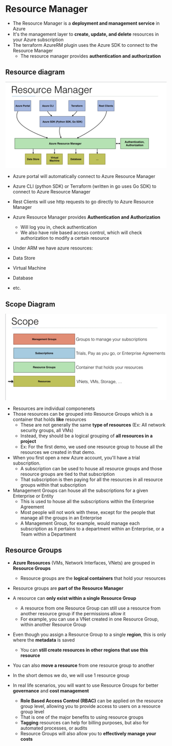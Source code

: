 # Resource Manager

- The Resource Manager is a **deployment and management service** in Azure
- It's the management layer to **create, update, and delete** resources in your Azure subscription
- The terraform AzureRM plugin uses the Azure SDK to connect to the Resource Manager
  - The resource manager provides **authentication and authorization**

## Resource diagram

![ARM_Diagram](./ARM_diagram.PNG)

- Azure portal will automatically connect to Azure Resource Manager
- Azure CLI (python SDK) or Terraform (written in go uses Go SDK) to connect to Azure Resource Manager
- Rest Clients will use http requests to go directly to Azure Resource Manager
- Azure Resource Manager provides **Authentication and Authorization**
  - Will log you in, check authentication
  - We also have role based access control, which will check authorization to modify a certain resource

- Under ARM we have azure resources:
 - Data Store
 - Virtual Machine
 - Database
 - etc.

## Scope Diagram

![Scope_Diagram](./Scope_ARM.PNG)

- Resources are individual componenets
- Those resources can be grouped into Resource Groups which is a container that holds **like** resources
  - These are not generally the same **type of resources** (Ex: All network security groups, all VMs)
  - Instead, they should be a logical grouping of **all resources in a project**
  - Ex: For the first demo, we used one resource group to house all the resources we created in that demo.
- When you first open a new Azure account, you'll have a trial subscription.
  - A subscription can be used to house all resource groups and those resource groups are tied to that subscription
  - That subscription is then paying for all the resources in all resource groups within that subscription
- Management Groups can house all the subscriptions for a given Enterprise or Entity
  - This is used to house all the subscriptions within the Enterprise Agreement
  - Most people will not work with these, except for the people that manage all the groups in an Enterprise
  - A Management Group, for example, would manage each subscription as it pertains to a department within an Enterprise, or a Team within a Department

## Resource Groups

- **Azure Resources** (VMs, Network Interfaces, VNets) are grouped in **Resource Groups**
  - Resource groups are the **logical containers** that hold your resources
- Resource groups are **part of the Resource Manager**
- A resource can **only exist within a single Resource Group**
  - A resource from one Resource Group can still use a resource from another resource group if the permissions allow it
  - For example, you can use a VNet created in one Resource Group, within another Resource Group
- Even though you assign a Resource Group to a single **region**, this is only where the **metadata** is saved
  - You can **still create resources in other regions that use this resource**
- You can also **move a resource** from one resource group to another

- In the short demos we do, we will use 1 resource group
- In real life scenarios, you will want to use Resource Groups for better **governance** and **cost management**
  - **Role Based Access Control (RBAC)** can be applied on the resource group level, allowing you to provide access to users on a resource group level
  - That is one of the major benefits to using resource groups
  - **Tagging** resources can help for billing purposes, but also for automated processes, or audits
  - Resource Groups will also allow you to **effectively manage your costs**


